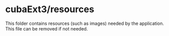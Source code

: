# cubaExt3/resources

This folder contains resources (such as images) needed by the application. This file can
be removed if not needed.
